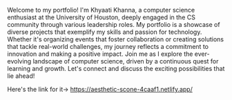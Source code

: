 Welcome to my portfolio! I'm Khyaati Khanna, a computer science enthusiast at the University of Houston, deeply engaged in the CS community through various leadership roles. My portfolio is a showcase of diverse projects that exemplify my skills and passion for technology. Whether it's organizing events that foster collaboration or creating solutions that tackle real-world challenges, my journey reflects a commitment to innovation and making a positive impact. Join me as I explore the ever-evolving landscape of computer science, driven by a continuous quest for learning and growth. Let's connect and discuss the exciting possibilities that lie ahead!

Here's the link for it-> https://aesthetic-scone-4caaf1.netlify.app/
